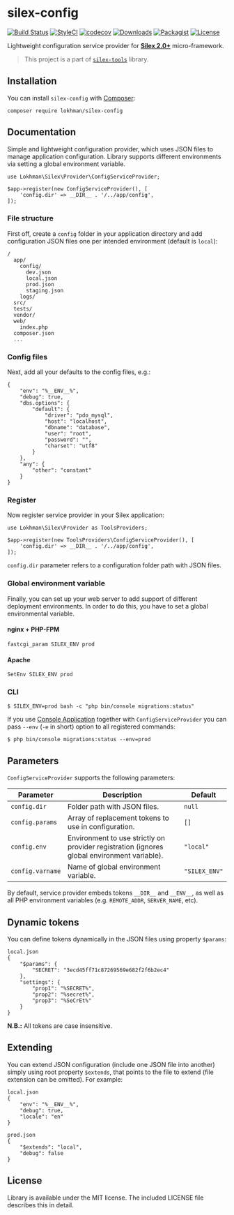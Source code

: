 # silex-config

[![Build Status](https://travis-ci.org/lokhman/silex-config.svg?branch=master)](https://travis-ci.org/lokhman/silex-config)
[![StyleCI](https://styleci.io/repos/39203466/shield?branch=master)](https://styleci.io/repos/39203466)
[![codecov](https://codecov.io/gh/lokhman/silex-config/branch/master/graph/badge.svg)](https://codecov.io/gh/lokhman/silex-config)
[![Downloads](https://img.shields.io/packagist/dt/lokhman/silex-config.svg)](https://packagist.org/packages/lokhman/silex-config/stats)
[![Packagist](https://img.shields.io/packagist/v/lokhman/silex-config.svg)](https://packagist.org/packages/lokhman/silex-config)
[![License](https://img.shields.io/packagist/l/lokhman/silex-config.svg)](https://github.com/lokhman/silex-config/blob/master/LICENSE)

Lightweight configuration service provider for [**Silex 2.0+**](http://silex.sensiolabs.org/) micro-framework.

> This project is a part of [`silex-tools`](https://github.com/lokhman/silex-tools) library.

## <a name="installation"></a>Installation
You can install `silex-config` with [Composer](http://getcomposer.org):

    composer require lokhman/silex-config

## <a name="documentation"></a>Documentation
Simple and lightweight configuration provider, which uses JSON files to manage application configuration. Library
supports different environments via setting a global environment variable.

    use Lokhman\Silex\Provider\ConfigServiceProvider;

    $app->register(new ConfigServiceProvider(), [
        'config.dir' => __DIR__ . '/../app/config',
    ]);

### File structure
First off, create a `config` folder in your application directory and add configuration JSON files one per intended
environment (default is `local`):

    /
      app/
        config/
          dev.json
          local.json
          prod.json
          staging.json
        logs/
      src/
      tests/
      vendor/
      web/
        index.php
      composer.json
      ...

### Config files
Next, add all your defaults to the config files, e.g.:

    {
        "env": "%__ENV__%",
        "debug": true,
        "dbs.options": {
            "default": {
                "driver": "pdo_mysql",
                "host": "localhost",
                "dbname": "database",
                "user": "root",
                "password": "",
                "charset": "utf8"
            }
        },
        "any": {
            "other": "constant"
        }
    }

### Register
Now register service provider in your Silex application:

    use Lokhman\Silex\Provider as ToolsProviders;

    $app->register(new ToolsProviders\ConfigServiceProvider(), [
        'config.dir' => __DIR__ . '/../app/config',
    ]);

`config.dir` parameter refers to a configuration folder path with JSON files.

### Global environment variable
Finally, you can set up your web server to add support of different deployment environments. In order to do this, you
have to set a global environmental variable.

#### nginx + PHP-FPM

    fastcgi_param SILEX_ENV prod

#### Apache

    SetEnv SILEX_ENV prod

### CLI

    $ SILEX_ENV=prod bash -c "php bin/console migrations:status"

If you use [Console Application](https://github.com/lokhman/silex-consile) together with `ConfigServiceProvider` you can
pass `--env` (`-e` in short) option to all registered commands:

    $ php bin/console migrations:status --env=prod

## Parameters

`ConfigServiceProvider` supports the following parameters:

| Parameter        | Description                                                                                 | Default       |
|------------------|---------------------------------------------------------------------------------------------|---------------|
| `config.dir`     | Folder path with JSON files.                                                                | `null`        |
| `config.params`  | Array of replacement tokens to use in configuration.                                        | `[]`          |
| `config.env`     | Environment to use strictly on provider registration (ignores global environment variable). | `"local"`     |
| `config.varname` | Name of global environment variable.                                                        | `"SILEX_ENV"` |

By default, service provider embeds tokens `__DIR__` and `__ENV__`, as well as all PHP environment variables (e.g.
`REMOTE_ADDR`, `SERVER_NAME`, etc).

## Dynamic tokens

You can define tokens dynamically in the JSON files using property `$params`:

    local.json
    {
        "$params": {
            "SECRET": "3ecd45ff71c87269569e682f2f6b2ec4"
        },
        "settings": {
            "prop1": "%SECRET%",
            "prop2": "%secret%",
            "prop3": "%SeCrEt%"
        }
    }

**N.B.:** All tokens are case insensitive.

## Extending

You can extend JSON configuration (include one JSON file into another) simply using root property `$extends`, that
points to the file to extend (file extension can be omitted). For example:

    local.json
    {
        "env": "%__ENV__%",
        "debug": true,
        "locale": "en"
    }

    prod.json
    {
        "$extends": "local",
        "debug": false
    }

## <a name="license"></a>License
Library is available under the MIT license. The included LICENSE file describes this in detail.
